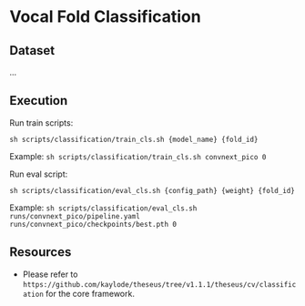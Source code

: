 # Vocal Fold Classification

## **Dataset**
...

## **Execution**

Run train scripts:
```
sh scripts/classification/train_cls.sh {model_name} {fold_id}
```

Example: `sh scripts/classification/train_cls.sh convnext_pico 0`

Run eval script:
```
sh scripts/classification/eval_cls.sh {config_path} {weight} {fold_id}
```
Example: `sh scripts/classification/eval_cls.sh runs/convnext_pico/pipeline.yaml runs/convnext_pico/checkpoints/best.pth 0`


## **Resources**

- Please refer to `https://github.com/kaylode/theseus/tree/v1.1.1/theseus/cv/classification` for the core framework.
